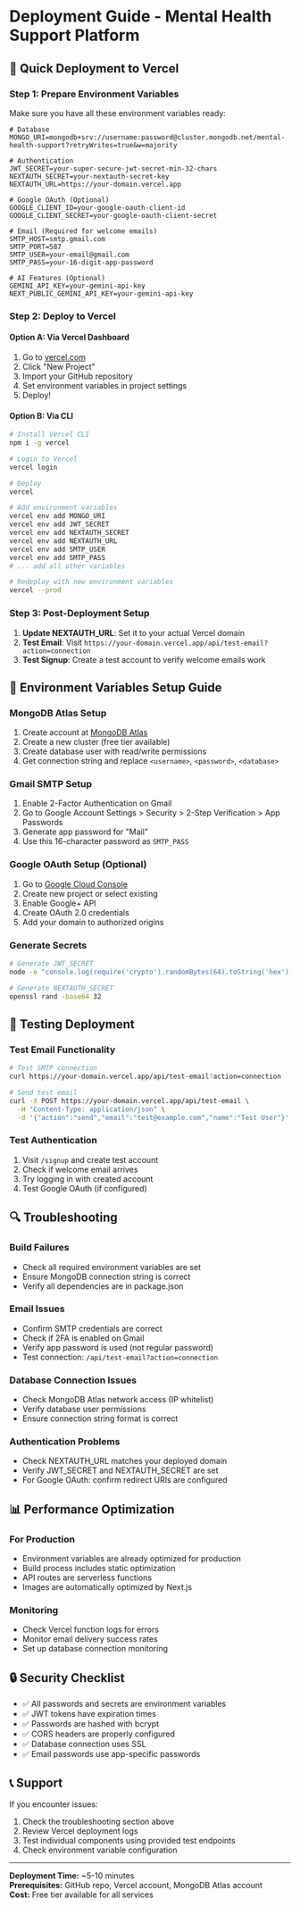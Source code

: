 # Deployment Guide - Mental Health Support Platform

## 🚀 Quick Deployment to Vercel

### Step 1: Prepare Environment Variables

Make sure you have all these environment variables ready:

```env
# Database
MONGO_URI=mongodb+srv://username:password@cluster.mongodb.net/mental-health-support?retryWrites=true&w=majority

# Authentication
JWT_SECRET=your-super-secure-jwt-secret-min-32-chars
NEXTAUTH_SECRET=your-nextauth-secret-key
NEXTAUTH_URL=https://your-domain.vercel.app

# Google OAuth (Optional)
GOOGLE_CLIENT_ID=your-google-oauth-client-id
GOOGLE_CLIENT_SECRET=your-google-oauth-client-secret

# Email (Required for welcome emails)
SMTP_HOST=smtp.gmail.com
SMTP_PORT=587
SMTP_USER=your-email@gmail.com
SMTP_PASS=your-16-digit-app-password

# AI Features (Optional)
GEMINI_API_KEY=your-gemini-api-key
NEXT_PUBLIC_GEMINI_API_KEY=your-gemini-api-key
```

### Step 2: Deploy to Vercel

#### Option A: Via Vercel Dashboard
1. Go to [vercel.com](https://vercel.com)
2. Click "New Project"
3. Import your GitHub repository
4. Set environment variables in project settings
5. Deploy!

#### Option B: Via CLI
```bash
# Install Vercel CLI
npm i -g vercel

# Login to Vercel
vercel login

# Deploy
vercel

# Add environment variables
vercel env add MONGO_URI
vercel env add JWT_SECRET
vercel env add NEXTAUTH_SECRET
vercel env add NEXTAUTH_URL
vercel env add SMTP_USER
vercel env add SMTP_PASS
# ... add all other variables

# Redeploy with new environment variables
vercel --prod
```

### Step 3: Post-Deployment Setup

1. **Update NEXTAUTH_URL**: Set it to your actual Vercel domain
2. **Test Email**: Visit `https://your-domain.vercel.app/api/test-email?action=connection`
3. **Test Signup**: Create a test account to verify welcome emails work

## 🔧 Environment Variables Setup Guide

### MongoDB Atlas Setup
1. Create account at [MongoDB Atlas](https://cloud.mongodb.com/)
2. Create a new cluster (free tier available)
3. Create database user with read/write permissions
4. Get connection string and replace `<username>`, `<password>`, `<database>`

### Gmail SMTP Setup
1. Enable 2-Factor Authentication on Gmail
2. Go to Google Account Settings > Security > 2-Step Verification > App Passwords
3. Generate app password for "Mail"
4. Use this 16-character password as `SMTP_PASS`

### Google OAuth Setup (Optional)
1. Go to [Google Cloud Console](https://console.cloud.google.com/)
2. Create new project or select existing
3. Enable Google+ API
4. Create OAuth 2.0 credentials
5. Add your domain to authorized origins

### Generate Secrets
```bash
# Generate JWT_SECRET
node -e "console.log(require('crypto').randomBytes(64).toString('hex'))"

# Generate NEXTAUTH_SECRET
openssl rand -base64 32
```

## 🧪 Testing Deployment

### Test Email Functionality
```bash
# Test SMTP connection
curl https://your-domain.vercel.app/api/test-email?action=connection

# Send test email
curl -X POST https://your-domain.vercel.app/api/test-email \
  -H "Content-Type: application/json" \
  -d '{"action":"send","email":"test@example.com","name":"Test User"}'
```

### Test Authentication
1. Visit `/signup` and create test account
2. Check if welcome email arrives
3. Try logging in with created account
4. Test Google OAuth (if configured)

## 🔍 Troubleshooting

### Build Failures
- Check all required environment variables are set
- Ensure MongoDB connection string is correct
- Verify all dependencies are in package.json

### Email Issues
- Confirm SMTP credentials are correct
- Check if 2FA is enabled on Gmail
- Verify app password is used (not regular password)
- Test connection: `/api/test-email?action=connection`

### Database Connection Issues
- Check MongoDB Atlas network access (IP whitelist)
- Verify database user permissions
- Ensure connection string format is correct

### Authentication Problems
- Check NEXTAUTH_URL matches your deployed domain
- Verify JWT_SECRET and NEXTAUTH_SECRET are set
- For Google OAuth: confirm redirect URIs are configured

## 📊 Performance Optimization

### For Production
- Environment variables are already optimized for production
- Build process includes static optimization
- API routes are serverless functions
- Images are automatically optimized by Next.js

### Monitoring
- Check Vercel function logs for errors
- Monitor email delivery success rates
- Set up database connection monitoring

## 🔒 Security Checklist

- ✅ All passwords and secrets are environment variables
- ✅ JWT tokens have expiration times
- ✅ Passwords are hashed with bcrypt
- ✅ CORS headers are properly configured
- ✅ Database connection uses SSL
- ✅ Email passwords use app-specific passwords

## 📞 Support

If you encounter issues:
1. Check the troubleshooting section above
2. Review Vercel deployment logs
3. Test individual components using provided test endpoints
4. Check environment variable configuration

---

**Deployment Time:** ~5-10 minutes  
**Prerequisites:** GitHub repo, Vercel account, MongoDB Atlas account  
**Cost:** Free tier available for all services